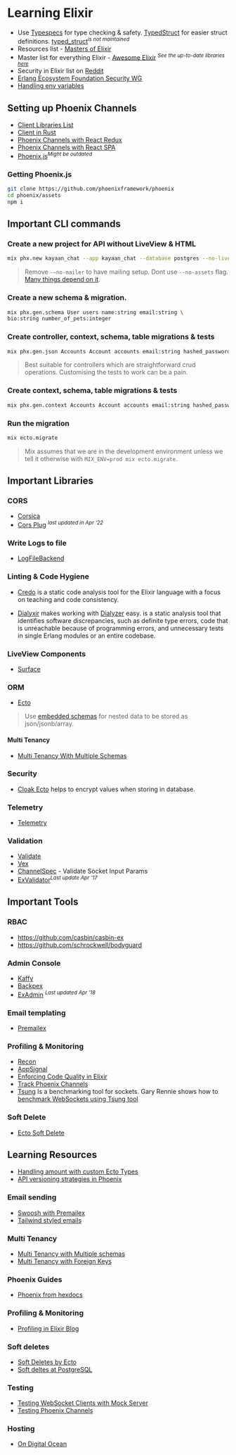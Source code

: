 # Learning Elixir

- Use [Typespecs](https://hexdocs.pm/elixir/1.12/typespecs.html) for type checking & safety. [TypedStruct](https://hexdocs.pm/typedstruct/readme.html) for easier struct definitions. [typed_struct](https://hexdocs.pm/typed_struct_uberbrodt/TypedStruct.html)<sup><i>is not maintained</i></sup>
- Resources list - [Masters of Elixir](https://github.com/abreujp/masters-of-elixir)
- Master list for everything Elixir - [Awesome Elixir](https://github.com/h4cc/awesome-elixir) <sup><i>See the up-to-date libraries [here](https://awsm-elixir.rubybox.dev)</i></sup>
-  Security in Elixir list on [Reddit](https://www.reddit.com/r/elixir/comments/1hg26n0/comment/m2k7rce/?utm_source=share&utm_medium=web3x&utm_name=web3xcss&utm_term=1&utm_content=share_button)
- [Erlang Ecosystem Foundation Security WG](https://erlef.github.io/security-wg/)
- [Handling env variables](https://www.sean-lawrence.com/handling-environment-variables-in-elixir-phoenix-applications)

## Setting up Phoenix Channels
- [Client Libraries List](https://hexdocs.pm/phoenix/channels.html#client-libraries)
- [Client in Rust](https://github.com/liveview-native/phoenix-channels-client)
- [Phoenix Channels with React Redux](https://github.com/trixtateam/phoenix-to-redux)
- [Phoenix Channels with React SPA](https://github.com/syamsulmj/elixir-and-react-spa-websocket/blob/master/react-phoenix-websocket/src/App.js)
- [Phoenix.js](https://github.com/phoenixframework/phoenix/blob/v1.3/assets/js/phoenix.js)<sup><i>Might be outdated</i></sup>

### Getting Phoenix.js
```bash
git clone https://github.com/phoenixframework/phoenix
cd phoenix/assets
npm i
```


## Important CLI commands
### Create a new project for API without LiveView & HTML
```bash
mix phx.new kayaan_chat --app kayaan_chat --database postgres --no-live --no-html --binary-id --no-esbuild --no-gettext --no-tailwind --no-mailer
```
> Remove `-—no-mailer` to have mailing setup.
> Dont use `--no-assets` flag. [Many things depend on it](https://community.fly.io/t/unable-to-deploy-phoenix-app-without-assets/3798/4).


### Create a new schema & migration.
```bash
mix phx.gen.schema User users name:string email:string \
bio:string number_of_pets:integer
```

### Create controller, context, schema, table migrations & tests
```bash
mix phx.gen.json Accounts Account accounts email:string hashed_password:string
```
> Best suitable for controllers which are straightforward crud operations. Customising the tests to work can be a pain.

### Create context, schema, table migrations & tests
```bash
mix phx.gen.context Accounts Account accounts email:string hashed_password:string
```

### Run the migration
```bash
mix ecto.migrate
```
> Mix assumes that we are in the development environment unless we tell it otherwise with `MIX_ENV=prod mix ecto.migrate`.


## Important Libraries
### CORS
- [Corsica](https://hexdocs.pm/corsica/Corsica.html)
- [Cors Plug](https://github.com/mschae/cors_plug) <sup><i>last updated in Apr '22</i></sup>

### Write Logs to file
- [LogFileBackend](https://github.com/onkel-dirtus/logger_file_backend)


### Linting & Code Hygiene
- [Credo](https://github.com/rrrene/credo) is a static code analysis tool for the Elixir language with a focus on teaching and code consistency.

- [Dialyxir](https://github.com/jeremyjh/dialyxir) makes working with [Dialyzer](https://www.erlang.org/doc/apps/dialyzer/dialyzer.html) easy.
 is a static analysis tool that identifies software discrepancies, such as definite type errors, code that is unreachable because of programming errors, and unnecessary tests in single Erlang modules or an entire codebase.

 ### LiveView Components
 - [Surface](https://hexdocs.pm/surface/Surface.html)

### ORM
- [Ecto](https://hexdocs.pm/ecto)
> Use [embedded schemas](https://hexdocs.pm/ecto/embedded-schemas.html) for nested data to be stored as json/jsonb/array.

#### Multi Tenancy 
- [Multi Tenancy With Multiple Schemas](https://github.com/ateliware/triplex)

### Security
- [Cloak Ecto](https://hexdocs.pm/cloak_ecto/readme.html) helps to encrypt values when storing in database.

### Telemetry
- [Telemetry](https://hexdocs.pm/telemetry/readme.html)

### Validation
- [Validate](https://hexdocs.pm/validate/readme.html)
- [Vex](https://github.com/CargoSense/vex)
- [ChannelSpec](https://github.com/felt/channel_spec) - Validate Socket Input Params
- [ExValidator](https://github.com/costaraphael/ex_validator)<sup><i>Last update Apr '17</i></sup>


## Important Tools
### RBAC
- https://github.com/casbin/casbin-ex
- https://github.com/schrockwell/bodyguard

### Admin Console
- [Kaffy](https://github.com/kaffeins/kaffy)
- [Backpex](https://github.com/naymspace/backpex)
- [ExAdmin](https://github.com/smpallen99/ex_admin) <sup><i>Last updated Apr '18</i></sup>

### Email templating
- [Premailex](https://www.hex.pm/packages/premailex)

### Profiling & Monitoring
- [Recon](https://ferd.github.io/recon/overview.html)
- [AppSignal](https://docs.appsignal.com/elixir)
- [Enforcing Code Quality in Elixir](https://leandrocp.com.br/2019/06/enforcing-code-quality-in-elixir/)
- [Track Phoenix Channels](https://hexdocs.pm/phoenix_pubsub/Phoenix.Tracker.html)
- [Tsung](http://tsung.erlang-projects.org/) Is a benchmarking tool for sockets. Gary Rennie shows how to [benchmark WebSockets using Tsung tool](http://www.archive.elixirconf.eu/elixirconf2016/gary-rennie)

### Soft Delete
- [Ecto Soft Delete](https://github.com/revelrylabs/ecto_soft_delete)

## Learning Resources
- [Handling amount with custom Ecto Types](https://fullstackphoenix.com/tutorials/handling-amount-fields-in-a-phoenix-application-with-ecto-custom-types)
- [API versioning strategies in Phoenix](https://web.archive.org/web/20210309052043/https://elviovicosa.com/freebies/versioned-apis-with-phoenix-by-elvio-vicosa.pdf)
  
### Email sending
- [Swoosh with Premailex](https://fullstackphoenix.com/tutorials/implementing-html-emails-in-phoenix-with-swoosh-and-premailex)
- [Tailwind styled emails](https://fullstackphoenix.com/tutorials/tailwind-emails-phoenix-swoosh)

### Multi Tenancy
- [Multi Tenancy with Multiple schemas](https://www.reddit.com/r/elixir/comments/1ep1uhu/multi_tenancy_with_elixir_and_phoenix/)
- [Multi Tenancy with Foreign Keys](https://hexdocs.pm/ecto/multi-tenancy-with-foreign-keys.html)
### Phoenix Guides
- [Phoenix from hexdocs](https://hexdocs.pm/phoenix)

### Profiling & Monitoring
- [Profiling in Elixir Blog](https://pulkitgoyal.in/profiling-in-elixir)

### Soft deletes
- [Soft Deletes by Ecto](https://dashbit.co/blog/soft-deletes-with-ecto)
- [Soft deltes at PostgreSQL](https://evilmartians.com/chronicles/soft-deletion-with-postgresql-but-with-logic-on-the-database#cascade-deletes)

### Testing
- [Testing WebSocket Clients with Mock Server](https://pulkitgoyal.in/testing-websocket-clients-in-elixir-with-a-mock-server)
- [Testing Phoenix Channels](http://graemehill.ca/testing-phoenix-channels/)

### Hosting
- [On Digital Ocean](https://bjornbr.is/deploying-elixir-and-phoenix/)
